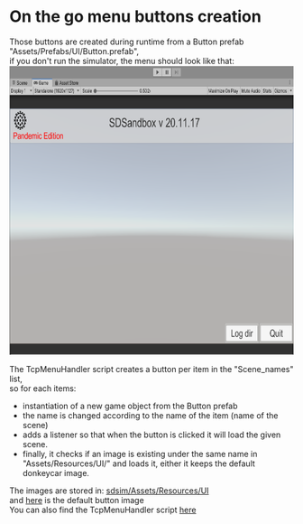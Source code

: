 # On the go menu buttons creation
Those buttons are created during runtime from a Button prefab "Assets/Prefabs/UI/Button.prefab", <br>
if you don't run the simulator, the menu should look like that: <br>
<img src="../assets/menu_buttons/menu.png" height="512">

The TcpMenuHandler script creates a button per item in the "Scene_names" list, <br>
so for each items:
* instantiation of a new game object from the Button prefab
* the name is changed according to the name of the item (name of the scene)
* adds a listener so that when the button is clicked it will load the given scene.
* finally, it checks if an image is existing under the same name in "Assets/Resources/UI/" and loads it, either it keeps the default donkeycar image.

The images are stored in: [sdsim/Assets/Resources/UI](../../sdsim/Assets/Resources/UI)<br>
and [here](../../sdsim/Assets/Textures/UI/donkey-car-graphic_orig.jpg) is the default button image <br>
You can also find the TcpMenuHandler script [here](../../sdsim/Assets/Scripts/tcp/TcpMenuHandler.cs)